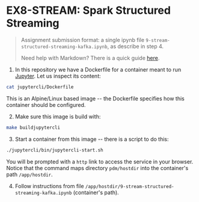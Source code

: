 # EX8-STREAM: Spark Structured Streaming

> Assignment submission format: a single ipynb file `9-stream-structured-streaming-kafka.ipynb`, as describe in step 4.
>
> Need help with Markdown? There is a quick guide [here](https://docs.github.com/pt/get-started/writing-on-github/getting-started-with-writing-and-formatting-on-github/basic-writing-and-formatting-syntax).

1. In this repository we have a Dockerfile for a container meant to run [Jupyter](https://jupyter.org/).
Let us inspect its content:

```bash
cat jupytercli/Dockerfile
```

This is an Alpine/Linux based image -- the Dockerfile specifies how this
container should be configured.

2. Make sure this image is build with:

```bash
make buildjupytercli
```

3. Start a container from this image -- there is a script to do this:

```bash
./jupytercli/bin/jupytercli-start.sh
```

You will be prompted with a `http` link to access the service in your browser.
Notice that the command maps directory `pdm/hostdir` into the container's path
`/app/hostdir`.

4. Follow instructions from file `/app/hostdir/9-stream-structured-streaming-kafka.ipynb`
(container's path).
